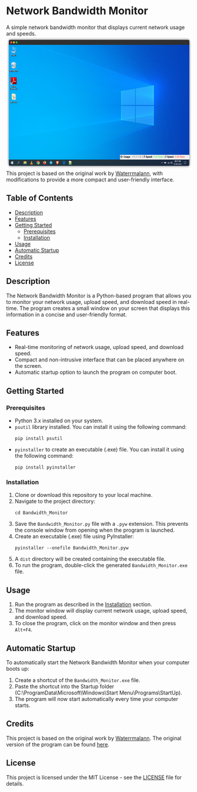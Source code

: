 # Network Bandwidth Monitor

A simple network bandwidth monitor that displays current network usage and speeds.
<img src="screenshot.png" alt="Screenshot" width="600" height="358"><br>
This project is based on the original work by [Waterrmalann](#credits), with modifications to provide a more compact and user-friendly interface.

## Table of Contents

- [Description](#description)
- [Features](#features)
- [Getting Started](#getting-started)
  - [Prerequisites](#prerequisites)
  - [Installation](#installation)
- [Usage](#usage)
- [Automatic Startup](#automatic-startup)
- [Credits](#credits)
- [License](#license)

## Description

The Network Bandwidth Monitor is a Python-based program that allows you to monitor your network usage, upload speed, and download speed in real-time. The program creates a small window on your screen that displays this information in a concise and user-friendly format.

## Features

- Real-time monitoring of network usage, upload speed, and download speed.
- Compact and non-intrusive interface that can be placed anywhere on the screen.
- Automatic startup option to launch the program on computer boot.

## Getting Started

### Prerequisites

- Python 3.x installed on your system.
- `psutil` library installed. You can install it using the following command:
  ```
  pip install psutil
  ```
- `pyinstaller` to create an executable (.exe) file. You can install it using the following command:
  ```
  pip install pyinstaller
  ```

### Installation

1. Clone or download this repository to your local machine.
2. Navigate to the project directory:
   ```
   cd Bandwidth_Monitor
   ```
3. Save the `Bandwidth_Monitor.py` file with a `.pyw` extension. This prevents the console window from opening when the program is launched.
4. Create an executable (.exe) file using PyInstaller:
   ```
   pyinstaller --onefile Bandwidth_Monitor.pyw
   ```
5. A `dist` directory will be created containing the executable file.
6. To run the program, double-click the generated `Bandwidth_Monitor.exe` file.

## Usage

1. Run the program as described in the [Installation](#installation) section.
2. The monitor window will display current network usage, upload speed, and download speed.
3. To close the program, click on the monitor window and then press `Alt+F4`.

## Automatic Startup

To automatically start the Network Bandwidth Monitor when your computer boots up:

1. Create a shortcut of the `Bandwidth_Monitor.exe` file.
2. Paste the shortcut into the Startup folder (C:\ProgramData\Microsoft\Windows\Start Menu\Programs\StartUp).
3. The program will now start automatically every time your computer starts.

## Credits

This project is based on the original work by [Waterrmalann](https://github.com/waterrmalann). The original version of the program can be found [here](https://github.com/waterrmalann/NetworkBandwidthMonitor).

## License

This project is licensed under the MIT License - see the [LICENSE](LICENSE) file for details.
